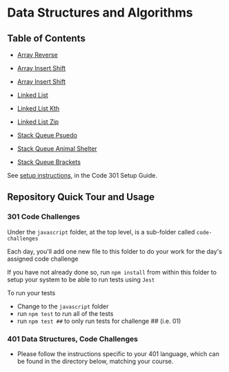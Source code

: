 # Data Structures and Algorithms

## Table of Contents

- [Array Reverse](python/docs/array-reverse/README.md)

- [Array Insert Shift](python/docs/array-insert-shift/README.md)

- [Array Insert Shift](python/docs/array-binary-search/README.md)

- [Linked List](python/data_structures/README.md) 

- [Linked List Kth](python/docs/linked_list_kth/README.md)

- [Linked List Zip](python/docs/linked_list_zip/README.md)

- [Stack Queue Psuedo](python/docs/stack_queue_pseudo/README.md)

- [Stack Queue Animal Shelter](python/docs/stack_queue_animal_shelter/README.md)

- [Stack Queue Brackets](python/docs/stack_queue_brackets/README.md)

See [setup instructions](https://codefellows.github.io/setup-guide/code-301/2-code-challenges), in the Code 301 Setup Guide.

## Repository Quick Tour and Usage

### 301 Code Challenges

Under the `javascript` folder, at the top level, is a sub-folder called `code-challenges`

Each day, you'll add one new file to this folder to do your work for the day's assigned code challenge

If you have not already done so, run `npm install` from within this folder to setup your system to be able to run tests using `Jest`

To run your tests

- Change to the `javascript` folder
- run `npm test` to run all of the tests
- run `npm test ##` to only run tests for challenge ## (i.e. 01)

### 401 Data Structures, Code Challenges

- Please follow the instructions specific to your 401 language, which can be found in the directory below, matching your course.

